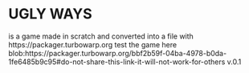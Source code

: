 <h1>UGLY WAYS</h1>
is a game made in scratch and converted into a file with https://packager.turbowarp.org
test the game here blob:https://packager.turbowarp.org/bbf2b59f-04ba-4978-b0da-1fe6485b9c95#do-not-share-this-link-it-will-not-work-for-others v.0.1
